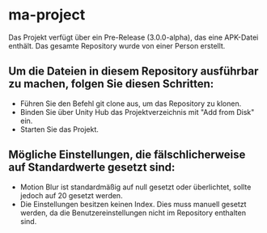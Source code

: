 # ma-project
Das Projekt verfügt über ein Pre-Release (3.0.0-alpha), das eine APK-Datei enthält.
Das gesamte Repository wurde von einer Person erstellt.

## Um die Dateien in diesem Repository ausführbar zu machen, folgen Sie diesen Schritten:
- Führen Sie den Befehl git clone aus, um das Repository zu klonen.
- Binden Sie über Unity Hub das Projektverzeichnis mit "Add from Disk" ein.
- Starten Sie das Projekt.

## Mögliche Einstellungen, die fälschlicherweise auf Standardwerte gesetzt sind:
- Motion Blur ist standardmäßig auf null gesetzt oder überlichtet, sollte jedoch auf 20 gesetzt werden.
- Die Einstellungen besitzen keinen Index. Dies muss manuell gesetzt werden, da die Benutzereinstellungen nicht im Repository enthalten sind.
